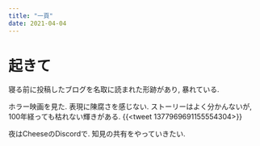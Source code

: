 ```yaml
---
title: "一頁"
date: 2021-04-04
---
```


# 起きて
寝る前に投稿したブログを名取に読まれた形跡があり, 暴れている. 

ホラー映画を見た. 表現に陳腐さを感じない. ストーリーはよく分かんないが, 100年経っても枯れない輝きがある.
{{<tweet 1377969691155554304>}}

夜はCheeseのDiscordで. 知見の共有をやっていきたい.